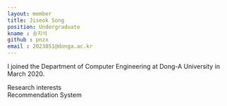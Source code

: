 ```yaml
---
layout: member
title: Jiseok Song
position: Undergraduate
kname : 송지석
github : pnzx
email : 2023851@donga.ac.kr
---
```

I joined the Department of Computer Engineering at Dong-A University in March 2020.

<div class="head">Research interests</div>
  <span class="badge badge-info"> Recommendation System </span>
